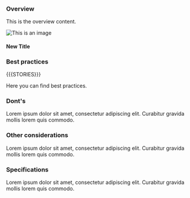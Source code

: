 ### Overview

This is the overview content.

![This is an image](https://myoctocat.com/assets/images/base-octocat.svg)

#### New Title

### Best practices

{{{STORIES}}}

Here you can find best practices.

### Dont's

Lorem ipsum dolor sit amet, consectetur adipiscing elit. Curabitur gravida mollis lorem quis commodo.

### Other considerations

Lorem ipsum dolor sit amet, consectetur adipiscing elit. Curabitur gravida mollis lorem quis commodo.

### Specifications

Lorem ipsum dolor sit amet, consectetur adipiscing elit. Curabitur gravida mollis lorem quis commodo.

